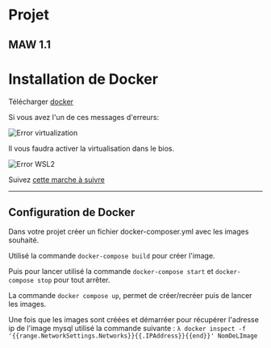# Projet

MAW 1.1
---
# Installation de Docker

Télécharger [docker](https://www.docker.com/products/docker-desktop)

Si vous avez l'un de ces messages d'erreurs:

![Error virtualization](https://codimd.s3.shivering-isles.com/demo/uploads/upload_aeb77fecef2c80457a36403d782264b5.PNG)

Il vous faudra activer la virtualisation dans le bios.

![Error WSL2](https://codimd.s3.shivering-isles.com/demo/uploads/upload_07183481328e34a359c6417acb7e800e.PNG)

Suivez [cette marche à suivre](https://docs.microsoft.com/fr-fr/windows/wsl/install-manual#step-4---download-the-linux-kernel-update-package)

---
## Configuration de Docker

Dans votre projet créer un fichier docker-composer.yml avec les images souhaité.

Utilisé la commande `docker-compose build` pour créer l'image.

Puis pour lancer utilisé la commande `docker-compose start` et `docker-compose stop` pour tout arrêter.

La commande `docker compose up`, permet de créer/recréer puis de lancer les images.

Une fois que les images sont créées et démarréer pour récupérer l'adresse ip de l'image mysql utilisé la commande suivante : `λ docker inspect -f '{{range.NetworkSettings.Networks}}{{.IPAddress}}{{end}}' NomDeLImage`

